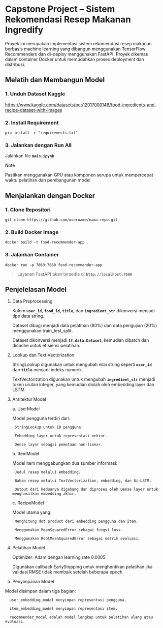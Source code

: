 # Capstone Project – Sistem Rekomendasi Resep Makanan Ingredify

Proyek ini merupakan implementasi sistem rekomendasi resep makanan berbasis machine learning yang dibangun menggunakan TensorFlow Recommenders dan di-deploy menggunakan FastAPI. Proyek dikemas dalam container Docker untuk memudahkan proses deployment dan distribusi.

## Melatih dan Membangun Model

### 1. Unduh Dataset Kaggle
https://www.kaggle.com/datasets/pes12017000148/food-ingredients-and-recipe-dataset-with-images

### 2. Install Requirement
<pre><code>pip install -r "requirements.txt"</code></pre>

### 3. Jalankan dengan Run All
Jalankan file **`main.ipynb`**
> [!NOTE]  
> Pastikan menggunakan GPU atau komponen serupa untuk mempercepat waktu pelatihan dan pembangunan model

## Menjalankan dengan Docker

### 1. Clone Repositori
<pre><code>git clone https://github.com/username/nama-repo.git</code></pre>

### 2. Build Docker Image
<pre><code>docker build -t food-recommender-app .</code></pre>

### 3. Jalankan Container
<pre><code>docker run -p 7860:7860 food-recommender-app</code></pre>
> Layanan FastAPI akan tersedia di **`http://localhost:7860`**

## Penjelelasan Model
1. Data Preprocessing

    Kolom **`user_id`**, **`food_id`**, **`title`**, dan **`ingredient_str`** dikonversi menjadi tipe data string.

    Dataset dibagi menjadi data pelatihan (80%) dan data pengujian (20%) menggunakan train_test_split.

    Dataset dikonversi menjadi **`tf.data.Dataset`**, kemudian dibatch dan dicache untuk efisiensi pelatihan.

2. Lookup dan Text Vectorization

    StringLookup digunakan untuk mengubah nilai string seperti **`user_id`** dan **`title`** menjadi indeks numerik.

    TextVectorization digunakan untuk mengubah **`ingredient_str`** menjadi token urutan integer, yang kemudian diolah oleh embedding layer dan LSTM.

3. Arsitektur Model

    a. UserModel
    
    Model pengguna terdiri dari:
    
        StringLookup untuk ID pengguna.
    
        Embedding layer untuk representasi vektor.
    
        Dense layer sebagai pemetaan non-linear.
    
    b. ItemModel
    
    Model item menggabungkan dua sumber informasi:
    
        Judul resep melalui embedding.
    
        Bahan resep melalui TextVectorization, embedding, dan Bi-LSTM.
    
        Output dari keduanya digabung dan diproses oleh Dense layer untuk menghasilkan embedding akhir.
    
    c. RecipeModel
    
    Model utama yang:
    
        Menghitung dot product dari embedding pengguna dan item.
    
        Menggunakan MeanSquaredError sebagai fungsi loss.
    
        Menggunakan RootMeanSquaredError sebagai metrik evaluasi.
    
  4. Pelatihan Model
  
      Optimizer: Adam dengan learning rate 0.0005
  
      Digunakan callback EarlyStopping untuk menghentikan pelatihan jika validasi RMSE tidak membaik setelah beberapa epoch.
  
  5. Penyimpanan Model
  
  Model disimpan dalam tiga bagian:
  
      user_embedding_model menyimpan representasi pengguna.
  
      item_embedding_model menyimpan representasi item.
  
      recommender_model adalah model lengkap untuk pelatihan ulang atau evaluasi.

